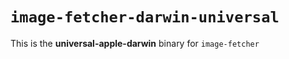 # `image-fetcher-darwin-universal`

This is the **universal-apple-darwin** binary for `image-fetcher`
